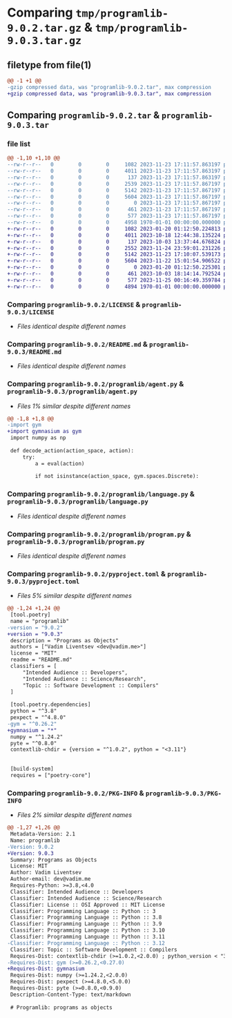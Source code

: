 # Comparing `tmp/programlib-9.0.2.tar.gz` & `tmp/programlib-9.0.3.tar.gz`

## filetype from file(1)

```diff
@@ -1 +1 @@
-gzip compressed data, was "programlib-9.0.2.tar", max compression
+gzip compressed data, was "programlib-9.0.3.tar", max compression
```

## Comparing `programlib-9.0.2.tar` & `programlib-9.0.3.tar`

### file list

```diff
@@ -1,10 +1,10 @@
--rw-r--r--   0        0        0     1082 2023-11-23 17:11:57.863197 programlib-9.0.2/LICENSE
--rw-r--r--   0        0        0     4011 2023-11-23 17:11:57.863197 programlib-9.0.2/README.md
--rw-r--r--   0        0        0      137 2023-11-23 17:11:57.863197 programlib-9.0.2/programlib/__init__.py
--rw-r--r--   0        0        0     2539 2023-11-23 17:11:57.867197 programlib-9.0.2/programlib/agent.py
--rw-r--r--   0        0        0     5142 2023-11-23 17:11:57.867197 programlib-9.0.2/programlib/language.py
--rw-r--r--   0        0        0     5604 2023-11-23 17:11:57.867197 programlib-9.0.2/programlib/program.py
--rw-r--r--   0        0        0        0 2023-11-23 17:11:57.867197 programlib-9.0.2/programlib/programs/.gitkeep
--rw-r--r--   0        0        0      461 2023-11-23 17:11:57.867197 programlib-9.0.2/programlib/terminal.py
--rw-r--r--   0        0        0      577 2023-11-23 17:11:57.867197 programlib-9.0.2/pyproject.toml
--rw-r--r--   0        0        0     4958 1970-01-01 00:00:00.000000 programlib-9.0.2/PKG-INFO
+-rw-r--r--   0        0        0     1082 2023-01-20 01:12:50.224813 programlib-9.0.3/LICENSE
+-rw-r--r--   0        0        0     4011 2023-10-18 12:44:38.135224 programlib-9.0.3/README.md
+-rw-r--r--   0        0        0      137 2023-10-03 13:37:44.676824 programlib-9.0.3/programlib/__init__.py
+-rw-r--r--   0        0        0     2552 2023-11-24 23:59:01.231226 programlib-9.0.3/programlib/agent.py
+-rw-r--r--   0        0        0     5142 2023-11-23 17:10:07.539173 programlib-9.0.3/programlib/language.py
+-rw-r--r--   0        0        0     5604 2023-11-22 15:01:54.906522 programlib-9.0.3/programlib/program.py
+-rw-r--r--   0        0        0        0 2023-01-20 01:12:50.225301 programlib-9.0.3/programlib/programs/.gitkeep
+-rw-r--r--   0        0        0      461 2023-10-03 18:14:14.792524 programlib-9.0.3/programlib/terminal.py
+-rw-r--r--   0        0        0      577 2023-11-25 00:16:49.359784 programlib-9.0.3/pyproject.toml
+-rw-r--r--   0        0        0     4894 1970-01-01 00:00:00.000000 programlib-9.0.3/PKG-INFO
```

### Comparing `programlib-9.0.2/LICENSE` & `programlib-9.0.3/LICENSE`

 * *Files identical despite different names*

### Comparing `programlib-9.0.2/README.md` & `programlib-9.0.3/README.md`

 * *Files identical despite different names*

### Comparing `programlib-9.0.2/programlib/agent.py` & `programlib-9.0.3/programlib/agent.py`

 * *Files 1% similar despite different names*

```diff
@@ -1,8 +1,8 @@
-import gym
+import gymnasium as gym
 import numpy as np
 
 def decode_action(action_space, action):
     try:
         a = eval(action)
 
         if not isinstance(action_space, gym.spaces.Discrete):
```

### Comparing `programlib-9.0.2/programlib/language.py` & `programlib-9.0.3/programlib/language.py`

 * *Files identical despite different names*

### Comparing `programlib-9.0.2/programlib/program.py` & `programlib-9.0.3/programlib/program.py`

 * *Files identical despite different names*

### Comparing `programlib-9.0.2/pyproject.toml` & `programlib-9.0.3/pyproject.toml`

 * *Files 5% similar despite different names*

```diff
@@ -1,24 +1,24 @@
 [tool.poetry]
 name = "programlib"
-version = "9.0.2"
+version = "9.0.3"
 description = "Programs as Objects"
 authors = ["Vadim Liventsev <dev@vadim.me>"]
 license = "MIT"
 readme = "README.md"
 classifiers = [
     "Intended Audience :: Developers",
     "Intended Audience :: Science/Research",
     "Topic :: Software Development :: Compilers"
 ]
 
 [tool.poetry.dependencies]
 python = "^3.8"
 pexpect = "^4.8.0"
-gym = "^0.26.2"
+gymnasium = "*"
 numpy = "^1.24.2"
 pyte = "^0.8.0"
 contextlib-chdir = {version = "^1.0.2", python = "<3.11"}
 
 
 [build-system]
 requires = ["poetry-core"]
```

### Comparing `programlib-9.0.2/PKG-INFO` & `programlib-9.0.3/PKG-INFO`

 * *Files 2% similar despite different names*

```diff
@@ -1,27 +1,26 @@
 Metadata-Version: 2.1
 Name: programlib
-Version: 9.0.2
+Version: 9.0.3
 Summary: Programs as Objects
 License: MIT
 Author: Vadim Liventsev
 Author-email: dev@vadim.me
 Requires-Python: >=3.8,<4.0
 Classifier: Intended Audience :: Developers
 Classifier: Intended Audience :: Science/Research
 Classifier: License :: OSI Approved :: MIT License
 Classifier: Programming Language :: Python :: 3
 Classifier: Programming Language :: Python :: 3.8
 Classifier: Programming Language :: Python :: 3.9
 Classifier: Programming Language :: Python :: 3.10
 Classifier: Programming Language :: Python :: 3.11
-Classifier: Programming Language :: Python :: 3.12
 Classifier: Topic :: Software Development :: Compilers
 Requires-Dist: contextlib-chdir (>=1.0.2,<2.0.0) ; python_version < "3.11"
-Requires-Dist: gym (>=0.26.2,<0.27.0)
+Requires-Dist: gymnasium
 Requires-Dist: numpy (>=1.24.2,<2.0.0)
 Requires-Dist: pexpect (>=4.8.0,<5.0.0)
 Requires-Dist: pyte (>=0.8.0,<0.9.0)
 Description-Content-Type: text/markdown
 
 # Programlib: programs as objects
```

